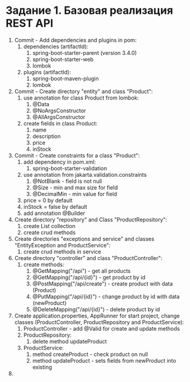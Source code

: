 # Задание 1. Базовая реализация REST API

1. Commit - Add dependencies and plugins in pom:
   1. dependencies (artifactId):
      1. spring-boot-starter-parent (version 3.4.0)
      2. spring-boot-starter-web
      3. lombok
   2. plugins (artifactId):
      1. spring-boot-maven-plugin
      2. lombok
2. Commit - Create directory "entity" and class "Product": 
   1. use annotation for class Product from lombok:
      1. @Data
      2. @NoArgsConstructor
      3. @AllArgsConstructor
   2. create fields in class Product:
      1. name
      2. description
      3. price
      4. inStock
3. Commit - Create constraints for a class "Product":
   1. add dependency in pom.xml:
      1. spring-boot-starter-validation
   2. use annotation from jakarta.validation.constraints
      1. @NotBlank - field is not null
      2. @Size - min and max size for field
      3. @DecimalMin - min value for field
   3. price = 0 by default
   4. inStock = false by default
   5. add annotation @Builder
4. Create directory "repository" and Class "ProductRepository":
   1. create List collection
   2. create crud methods
5. Create directories "exceptions and service" and classes "EntityException and ProductService":
   1. create crud methods in service
6. Create directory "controller" and class "ProductController":
   1. create methods:
      1. @GetMapping("/api") - get all products
      2. @GetMapping("/api/{id}") - get product by id
      3. @PostMapping("/api/create") - create product with data (Product)
      4. @PutMapping("/api/{id}") - change product by id with data (newProduct)
      5. @DeleteMapping("/api/{id}") - delete product by id
7. Create application.properties, AppRunner for start project, change classes (ProductController, ProductRepository and ProductService):
   1. ProductController - add @Valid for create and update methods
   2. ProductRepository:
      1. delete method updateProduct
   3. ProductService:
      1. method createProduct - check product on null
      2. method updateProduct - sets fields from newProduct into existing
8.